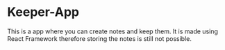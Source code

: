 # Keeper-App
This is a app where you can create notes and keep them. It is made using React Framework therefore storing the notes is still not possible.
